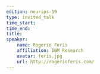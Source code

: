 ```yaml
---
edition: neurips-19
type: invited_talk
time_start:
time_end:
title:
speaker:
    name: Rogerio Feris 
    affiliation: IBM Research
    avatar: feris.jpg
    url: http://rogerioferis.com/
---
```

